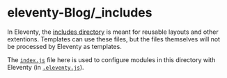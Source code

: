# eleventy-Blog/\_includes

In Eleventy, the [includes directory](https://www.11ty.dev/docs/config/#directory-for-includes) is meant for reusable layouts and other extentions. Templates can use these files, but the files themselves will not be processed by Eleventy as templates.

The [`index.js`](https://github.com/andrewpap22/andreaspappas/blob/main/_includes/index.js) file here is used to configure modules in this directory with Eleventy (in [`.eleventy.js`](https://github.com/andrewpap22/andreaspappas/blob/main/.eleventy.js)).
